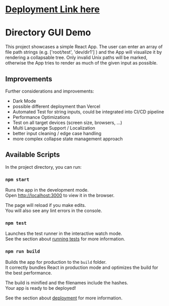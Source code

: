 # [Deployment Link here](https://directory-gui-demo-git-main-0xapplepies-projects.vercel.app/)

# Directory GUI Demo

This project showcases a simple React App. The user can enter an array of file path strings (e.g. ['root/test', 'dev/dir1'] ) and the App will visualize it by rendering a collapsable tree.
Only invalid Unix paths will be marked, otherwise the App tries to render as much of the given input as possible.

## Improvements

Further considerations and improvements:

- Dark Mode
- possible different deployment than Vercel
- Automated Test for string inputs, could be integrated into CI/CD pipeline
- Performance Optimizations
- Test on all target devices (screen size, browsers, ...)
- Multi Languange Support / Localization
- better input cleaning / edge case handling
- more complex collapse state management approach

## Available Scripts

In the project directory, you can run:

### `npm start`

Runs the app in the development mode.\
Open [http://localhost:3000](http://localhost:3000) to view it in the browser.

The page will reload if you make edits.\
You will also see any lint errors in the console.

### `npm test`

Launches the test runner in the interactive watch mode.\
See the section about [running tests](https://facebook.github.io/create-react-app/docs/running-tests) for more information.

### `npm run build`

Builds the app for production to the `build` folder.\
It correctly bundles React in production mode and optimizes the build for the best performance.

The build is minified and the filenames include the hashes.\
Your app is ready to be deployed!

See the section about [deployment](https://facebook.github.io/create-react-app/docs/deployment) for more information.
